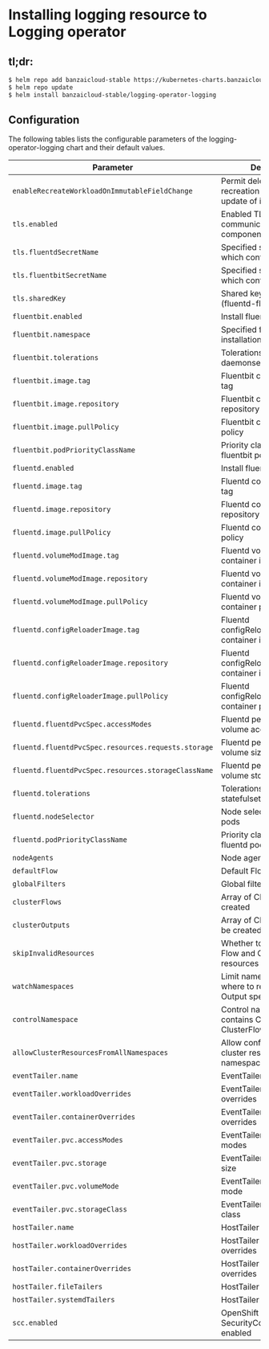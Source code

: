 # Installing logging resource to Logging operator

## tl;dr:

```bash
$ helm repo add banzaicloud-stable https://kubernetes-charts.banzaicloud.com
$ helm repo update
$ helm install banzaicloud-stable/logging-operator-logging
```

## Configuration

The following tables lists the configurable parameters of the logging-operator-logging chart and their default values.

| Parameter                                           | Description                                                              | Default                                                    |
|-----------------------------------------------------|--------------------------------------------------------------------------|------------------------------------------------------------|
| `enableRecreateWorkloadOnImmutableFieldChange`      | Permit deletion and recreation of resources on update of immutable field | false                                                      |
| `tls.enabled`                                       | Enabled TLS communication between components                             | true                                                       |
| `tls.fluentdSecretName`                             | Specified secret name, which contain tls certs                           | This will overwrite automatic Helm certificate generation. |
| `tls.fluentbitSecretName`                           | Specified secret name, which contain tls certs                           | This will overwrite automatic Helm certificate generation. |
| `tls.sharedKey`                                     | Shared key between nodes (fluentd-fluentbit)                             | [autogenerated]                                            |
| `fluentbit.enabled`                                 | Install fluent-bit                                                       | true                                                       |
| `fluentbit.namespace`                               | Specified fluentbit installation namespace                               | same as operator namespace                                 |
| `fluentbit.tolerations`                             | Tolerations for fluentbit daemonset                                      | none                                                       |
| `fluentbit.image.tag`                               | Fluentbit container image tag                                            | `1.9.5`                                                    |
| `fluentbit.image.repository`                        | Fluentbit container image repository                                     | `fluent/fluent-bit`                                        |
| `fluentbit.image.pullPolicy`                        | Fluentbit container pull policy                                          | `IfNotPresent`                                             |
| `fluentbit.podPriorityClassName`                    | Priority class name for fluentbit pods                                   | none                                                       |
| `fluentd.enabled`                                   | Install fluentd                                                          | true                                                       |
| `fluentd.image.tag`                                 | Fluentd container image tag                                              | `v1.14.6-alpine-5`                                         |
| `fluentd.image.repository`                          | Fluentd container image repository                                       | `ghcr.io/banzaicloud/fluentd`                              |
| `fluentd.image.pullPolicy`                          | Fluentd container pull policy                                            | `IfNotPresent`                                             |
| `fluentd.volumeModImage.tag`                        | Fluentd volumeModImage container image tag                               | `latest`                                                   |
| `fluentd.volumeModImage.repository`                 | Fluentd volumeModImage container image repository                        | `busybox`                                                  |
| `fluentd.volumeModImage.pullPolicy`                 | Fluentd volumeModImage container pull policy                             | `IfNotPresent`                                             |
| `fluentd.configReloaderImage.tag`                   | Fluentd configReloaderImage container image tag                          | `0.0.1`                                                   |
| `fluentd.configReloaderImage.repository`            | Fluentd configReloaderImage container image repository                   | `ghcr.io/banzaicloud/config-reloader`                              |
| `fluentd.configReloaderImage.pullPolicy`            | Fluentd configReloaderImage container pull policy                        | `IfNotPresent`                                             |
| `fluentd.fluentdPvcSpec.accessModes`                | Fluentd persistence volume access modes                                  | `[ReadWriteOnce]`                                          |
| `fluentd.fluentdPvcSpec.resources.requests.storage` | Fluentd persistence volume size                                          | `21Gi`                                                     |
| `fluentd.fluentdPvcSpec.resources.storageClassName` | Fluentd persistence volume storageclass                                  | `""`                                                       |
| `fluentd.tolerations`                               | Tolerations for fluentd statefulset                                      | none                                                       |
| `fluentd.nodeSelector`                              | Node selector for fluentd pods                                           | none                                                       |
| `fluentd.podPriorityClassName`                      | Priority class name for fluentd pods                                     | none                                                       |
| `nodeAgents`                                        | Node agents definitions                                                  | {}                                                         |
| `defaultFlow`                                       | Default Flow                                                             | {}                                                         |
| `globalFilters`                                     | Global filters                                                           | []                                                         |
| `clusterFlows`                                      | Array of ClusterFlows to be created                                      | []                                                         |
| `clusterOutputs`                                    | Array of ClusterOutputs to be created                                    | []                                                         |
| `skipInvalidResources`                              | Whether to skip invalid Flow and ClusterFlow resources                   | false                                                      |
| `watchNamespaces`                                   | Limit namespaces from where to read Flow and Output specs                | []                                                         |
| `controlNamespace`                                  | Control namespace that contains ClusterOutput and ClusterFlow resources  | same as operator namespace                                 |
| `allowClusterResourcesFromAllNamespaces`            | Allow configuration of cluster resources from any namespace              | false                                                      |
| `eventTailer.name`                                  | EventTailer name                                                         | `event-tailer`                                             |
| `eventTailer.workloadOverrides`                     | EventTailer workload overrides                                           | none                                                       |
| `eventTailer.containerOverrides`                    | EventTailer container overrides                                          | none                                                       |
| `eventTailer.pvc.accessModes`                       | EventTailer PVC access modes                                             | `[ReadWriteOnce]`                                          |
| `eventTailer.pvc.storage`                           | EventTailer PVC storage size                                             | `1Gi`                                                      |
| `eventTailer.pvc.volumeMode`                        | EventTailer PVC volume mode                                              | `Filesystem`                                               |
| `eventTailer.pvc.storageClass`                      | EventTailer PVC storage class                                            | none                                                       |
| `hostTailer.name`                                   | HostTailer name                                                          | `hosttailer`                                               |
| `hostTailer.workloadOverrides`                      | HostTailer workload overrides                                            | none                                                       |
| `hostTailer.containerOverrides`                     | HostTailer container overrides                                           | none                                                       |
| `hostTailer.fileTailers`                            | HostTailer file tailers                                                  | none                                                       |
| `hostTailer.systemdTailers`                         | HostTailer systemd tailers                                               | none                                                       |
| `scc.enabled`                                       | OpenShift SecurityContextConstraints enabled                             | false                                                      |
